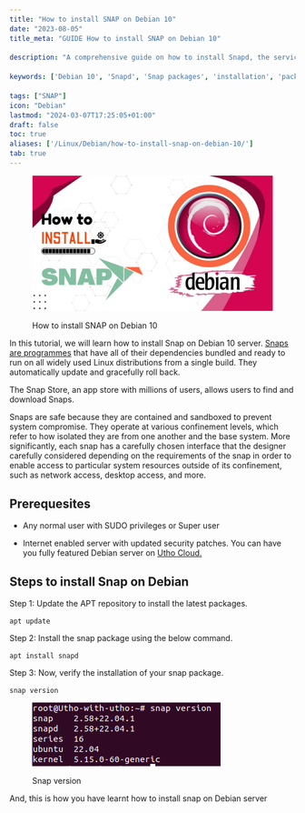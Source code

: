 ```yaml
---
title: "How to install SNAP on Debian 10"
date: "2023-08-05"
title_meta: "GUIDE How to install SNAP on Debian 10"

description: "A comprehensive guide on how to install Snapd, the service and tool for managing snap packages, on Debian 10."

keywords: ['Debian 10', 'Snapd', 'Snap packages', 'installation', 'package management', 'Linux']

tags: ["SNAP"]
icon: "Debian"
lastmod: "2024-03-07T17:25:05+01:00"
draft: false
toc: true
aliases: ['/Linux/Debian/how-to-install-snap-on-debian-10/']
tab: true
---
```


<figure>

![How to install SNAP on Debian 10](images/How-to-install-SNAP-on-Debian-10.jpg)

<figcaption>

How to install SNAP on Debian 10

</figcaption>

</figure>

In this tutorial, we will learn how to install Snap on Debian 10 server. [Snaps are programmes](https://en.wikipedia.org/wiki/Snap_(software)) that have all of their dependencies bundled and ready to run on all widely used Linux distributions from a single build. They automatically update and gracefully roll back.

The Snap Store, an app store with millions of users, allows users to find and download Snaps.

Snaps are safe because they are contained and sandboxed to prevent system compromise. They operate at various confinement levels, which refer to how isolated they are from one another and the base system. More significantly, each snap has a carefully chosen interface that the designer carefully considered depending on the requirements of the snap in order to enable access to particular system resources outside of its confinement, such as network access, desktop access, and more.

## Prerequesites

- Any normal user with SUDO privileges or Super user

- Internet enabled server with updated security patches. You can have you fully featured Debian server on [Utho Cloud.](https://Utho.com)

## Steps to install Snap on Debian

Step 1: Update the APT repository to install the latest packages.

```
apt update
```
Step 2: Install the snap package using the below command.

```
apt install snapd
```
Step 3: Now, verify the installation of your snap package.

```
snap version
```

<figure>

![Snap version](images/image-1180.png)

<figcaption>

Snap version

</figcaption>

</figure>

And, this is how you have learnt how to install snap on Debian server
